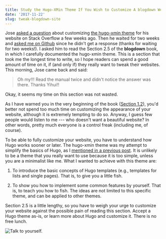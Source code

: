 ```yaml
---
title: Study the Hugo-XMin Theme If You Wish to Customize A blogdown Website
date: '2017-11-22'
slug: tweak-blogdown-site
---
```


Jose [asked a question](https://stackoverflow.com/q/47114299/559676) about customizing [the hugo-xmin theme](https://github.com/yihui/hugo-xmin) for his website on Stack Overflow a few weeks ago. Then he waited for two weeks and [asked me on Github](https://github.com/rstudio/blogdown/issues/231) since he didn't get a response (thanks for waiting for two weeks!). I asked him to read the Section 2.5 of the **blogdown** book, in which I carefully documented the hugo-xmin theme. This is a section that took me the longest time to write, so I hope readers can spend a good amount of time on it, if (and only if) they really want to tweak their websites. This morning, Jose came back and said:

> Oh my!!! Read the manual twice and didn't notice the answer was there. Thanks Yihui!!

Okay, it seems my time on this section was not wasted.

As I have warned you in the very beginning of the book ([Section 1.2](https://bookdown.org/yihui/blogdown/other-themes.html)), you'd better not spend too much time on customizing the appearance of your website, although it is extremely tempting to do so. Anyway, I guess few people would listen to me --- who doesn't want a beautiful website? In other words, pretty much everyone is a control freak (including me, of course).

To be able to fully customize your website, you have to understand how Hugo works sooner or later. The hugo-xmin theme was my attempt to simplify the basics of Hugo, as I [mentioned in a previous post](/en/2017/09/pull-requests-as-a-teaching-tool/). It is unlikely to be a theme that you really want to use because it is too simple, unless you are a minimalist like me. What I wanted to achieve with this theme are:

1. To introduce the basic concepts of Hugo templates (e.g., templates for lists and single pages). That is, to give you a little fish.

1. To show you how to implement some common features by yourself. That is, to teach you how to fish. The ideas are not limited to this specific theme, and can be applied to other themes.

Section 2.5 is a little lengthy, so you have to weigh your urge to customize your website against the possible pain of reading this section. Accept a Hugo theme as-is, or learn more about Hugo and customize it. There is no free lunch.

![Talk to yourself.](https://slides.yihui.org/images/me-to-me.jpg)
